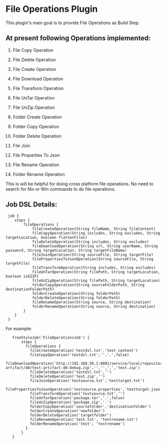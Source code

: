 File Operations Plugin
=====================
This plugin's main goal is to provide File Operations as Build Step.

At present following Operations implemented:
---
  1) File Copy Operation
  
  2) File Delete Operation
  
  3) File Create Operation
  
  4) File Download Operation
  
  5) File Transform Operation
  
  6) File UnTar Operation
  
  7) File UnZip Operation
  
  8) Folder Create Operation
  
  9) Folder Copy Operation
  
  10) Folder Delete Operation
  
  11) File Join
  
  12) File Properties To Json
  
  13) File Rename Operation
  
  14) Folder Rename Operation

This is will be helpful for doing cross platform file operations. 
No need to search for Nix or Win commands to do file operations.

Job DSL Details:
----------------
```
 job {
    steps {
        fileOperations {
            fileCreateOperation(String fileName, String fileContent)
            fileCopyOperation(String includes, String excludes, String targetLocation, boolean flattenFiles)
            fileDeleteOperation(String includes, String excludes)
            fileDownloadOperation(String url, String userName, String password, String targetLocation, String targetFileName)
            fileJoinOperation(String sourceFile, String targetFile)
            filePropertiesToJsonOperation(String sourceFile, String targetFile)
            fileTransformOperation(String includes, String excludes)
            fileUnTarOperation(String filePath, String targetLocation, boolean isGZIP)
            fileUnZipOperation(String filePath, String targetLocation)
            folderCopyOperation(String sourceFolderPath, String destinationFolderPath)
            folderCreateOperation(String folderPath)
            folderDeleteOperation(String folderPath)
            fileRenameOperation(String source, String destination)
            folderRenameOperation(String source, String destination)
        }
    }
 }
 ```
 For example:
 ```
    freeStyleJob('FileOperationsJob') {
        steps {
          fileOperations {
            fileCreateOperation('testdsl.txt','test content')
            fileCopyOperation('testdsl.txt','','.',false)
            fileDownloadOperation('http://192.168.56.1:8081/service/local/repositories/MyWorks/content/sp/sd/test-artifact/40/test-artifact-40-debug.zip','','','.','test.zip')
            fileDeleteOperation('testdsl.txt','')
            fileDeleteOperation('test.zip','')
            fileJoinOperation('testsource.txt','testtarget.txt')
            filePropertiesToJsonOperation('testsource.properties','testtarget.json')
            fileTransformOperation('testsource.txt','')
            fileUnTarOperation('package.tar','.',false)
            fileUnZipOperation('package.zip','.')
            folderCopyOperation('sourcefolder','destinationfolder')
            folderCreateOperation('newfolder')
            folderDeleteOperation('targetfolder')
            fileRenameOperation('test.txt', 'testrename.txt')
            folderRenameOperation('test', 'testrename')
          }
        }
    }
 ```

